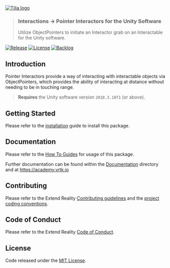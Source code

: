 [![Tilia logo][Tilia-Image]](#)

> ### Interactions -> Pointer Interactors for the Unity Software
> Utilize ObjectPointers to initiate an Interactor grab on an Interactable for the Unity software.

[![Release][Version-Release]][Releases]
[![License][License-Badge]][License]
[![Backlog][Backlog-Badge]][Backlog]

## Introduction

Pointer Interactors provide a way of interacting with interactable objects via ObjectPointers, which provides the ability of interacting at distance without needing to be in touching range.

> **Requires** the Unity software version `2018.3.10f1` (or above).

## Getting Started

Please refer to the [installation] guide to install this package.

## Documentation

Please refer to the [How To Guides] for usage of this package.

Further documentation can be found within the [Documentation] directory and at https://academy.vrtk.io

## Contributing

Please refer to the Extend Reality [Contributing guidelines] and the [project coding conventions].

## Code of Conduct

Please refer to the Extend Reality [Code of Conduct].

## License

Code released under the [MIT License][License].

[License-Badge]: https://img.shields.io/github/license/ExtendRealityLtd/Tilia.Interactions.PointerInteractors.Unity.svg
[Version-Release]: https://img.shields.io/github/release/ExtendRealityLtd/Tilia.Interactions.PointerInteractors.Unity.svg
[project coding conventions]: https://github.com/ExtendRealityLtd/.github/blob/master/CONVENTIONS/UNITY3D.md

[Tilia-Image]: https://user-images.githubusercontent.com/1029673/67681496-5bf10700-f985-11e9-9413-e61801b6eab5.png
[License]: LICENSE.md
[Documentation]: Documentation/
[How To Guides]: Documentation/HowToGuides/
[Installation]: Documentation/HowToGuides/Installation/README.md
[Backlog]: http://tracker.vrtk.io
[Backlog-Badge]: https://img.shields.io/badge/project-backlog-78bdf2.svg
[Releases]: ../../releases
[Contributing guidelines]: https://github.com/ExtendRealityLtd/.github/blob/master/CONTRIBUTING.md
[Code of Conduct]: https://github.com/ExtendRealityLtd/.github/blob/master/CODE_OF_CONDUCT.md